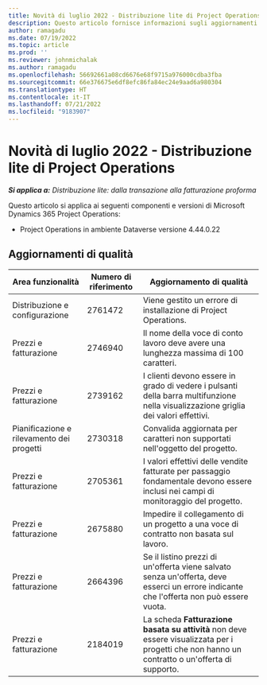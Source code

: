 ```yaml
---
title: Novità di luglio 2022 - Distribuzione lite di Project Operations
description: Questo articolo fornisce informazioni sugli aggiornamenti di qualità disponibili nella versione di luglio 2022 della distribuzione lite di Microsoft Dynamics 365 Project Operations.
author: ramagadu
ms.date: 07/19/2022
ms.topic: article
ms.prod: ''
ms.reviewer: johnmichalak
ms.author: ramagadu
ms.openlocfilehash: 56692661a08cd6676e68f9715a976000cdba3fba
ms.sourcegitcommit: 66e376675e6df8efc86fa84ec24e9aad6a980304
ms.translationtype: HT
ms.contentlocale: it-IT
ms.lasthandoff: 07/21/2022
ms.locfileid: "9183907"
---
```

# <a name="whats-new-july-2022---project-operations-lite-deployment"></a>Novità di luglio 2022 - Distribuzione lite di Project Operations

_**Si applica a:** Distribuzione lite: dalla transazione alla fatturazione proforma_

Questo articolo si applica ai seguenti componenti e versioni di Microsoft Dynamics 365 Project Operations:

- Project Operations in ambiente Dataverse versione 4.44.0.22

## <a name="quality-updates"></a>Aggiornamenti di qualità

| Area funzionalità | Numero di riferimento | Aggiornamento di qualità |
| --- | --- | --- |
| Distribuzione e configurazione | 2761472 | Viene gestito un errore di installazione di Project Operations. |
| Prezzi e fatturazione | 2746940 | Il nome della voce di conto lavoro deve avere una lunghezza massima di 100 caratteri. |
| Prezzi e fatturazione | 2739162 | I clienti devono essere in grado di vedere i pulsanti della barra multifunzione nella visualizzazione griglia dei valori effettivi. |
| Pianificazione e rilevamento dei progetti | 2730318 | Convalida aggiornata per caratteri non supportati nell'oggetto del progetto. |
| Prezzi e fatturazione | 2705361 | I valori effettivi delle vendite fatturate per passaggio fondamentale devono essere inclusi nei campi di monitoraggio del progetto. |
| Prezzi e fatturazione | 2675880 | Impedire il collegamento di un progetto a una voce di contratto non basata sul lavoro. |
| Prezzi e fatturazione | 2664396 | Se il listino prezzi di un'offerta viene salvato senza un'offerta, deve esserci un errore indicante che l'offerta non può essere vuota. |
| Prezzi e fatturazione | 2184019 | La scheda **Fatturazione basata su attività** non deve essere visualizzata per i progetti che non hanno un contratto o un'offerta di supporto. |
